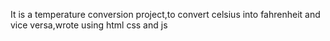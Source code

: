 It is a temperature conversion project,to convert celsius into fahrenheit and vice versa,wrote using html css and js
